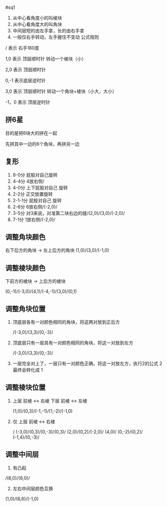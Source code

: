 #sq1
1. 从中心看角度小的叫棱块
2. 从中心看角度大的叫角块
3. 中间层短的由左手拿，长的由右手拿
4. 一般仅右手转动，左手握住不变动
公式规则

/ 表示 右手180度

1,0 表示 顶层顺时针 转动一个棱块（小）

2,0 表示 顶层顺时针

0,-1 表示底层逆时针

3,0 表示 顶层顺时针 转动一个角块+棱块（小大，大小）

-1，0 表示 顶层逆时针
## 拼6星
目的是把6块大的拼在一起

先拼其中一边的6个角块，再拼另一边
## 复形
1. 8-0分 屁股对自己旋转
2. 4-4分 4放右侧/
3. 4-0分 上下屁股对自己 旋转 
4. 2-2分 正交放置旋转
5. 2-1-1分 屁股对自己 旋转
6. 2-6分 6放右侧/(-2,0)/
7. 3-5分 对3来说，对准第二块右边的缝/(2,0)/(3,0)/(-2,0)/   
8. 7-1分 1放右侧/(-2,0)/
## 调整角块颜色
右下后方的角块 -> 左上后方的角块
(1,0)/(3,0)/(-1,0)
## 调整棱块颜色
下前方的棱块 -> 上后方的棱块

(0,-1)/(-3,0)/(4,1)/(-4,-1)/(3,0)/(0,1)
## 调整角块位置
1. 顶底层各有一对颜色相同的角块，将这两对放到正后方

    /(-3,0)/(3,3)/(0,-3)/
2. 顶底层只有一层具有一对颜色相同的角块，将这一对放到左方

    /(-3,0)/(3,3)/(0,-3)/
3. 一层完全对上了，一层只有一对颜色正确，将这一对放左方，执行2的公式
2 最终会转化成 1

## 调整棱块位置
1. 上层 前棱 <-> 右棱 下层 前棱 <-> 左棱

    (1,0)/(0,3)/(-1,-1)/(1,-2)/(-1,0)
2. 仅 上层 前棱 <-> 右棱

    /
    (-3,0)/(0,3)/(0,-3)/(0,3)/
    (2,0)/(0,2)/(-2,0)/
    (4,0)/
    (0,-2)/(0,2)/
    (-1,4)/(0,-3)/
## 调整中间层

1. 有凸起 

/(6,0)/(6,0)/

2. 左右中间层颜色互换

(1,0)/(6,6)/(-1,0)